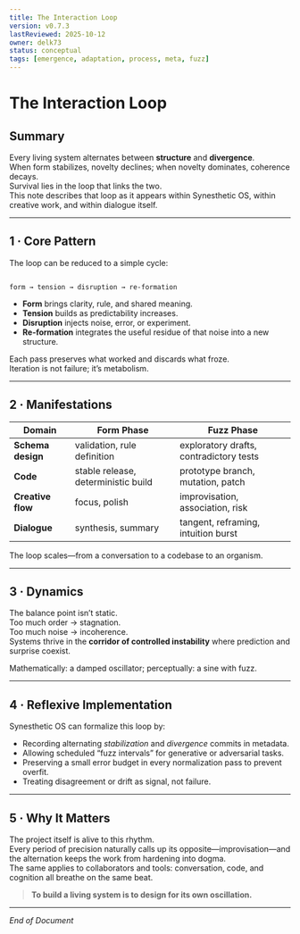 ```yaml
---
title: The Interaction Loop
version: v0.7.3
lastReviewed: 2025-10-12
owner: delk73
status: conceptual
tags: [emergence, adaptation, process, meta, fuzz]
---
```


# The Interaction Loop

## Summary
Every living system alternates between **structure** and **divergence**.  
When form stabilizes, novelty declines; when novelty dominates, coherence decays.  
Survival lies in the loop that links the two.  
This note describes that loop as it appears within Synesthetic OS, within creative work, and within dialogue itself.

---

## 1 · Core Pattern
The loop can be reduced to a simple cycle:

```

form → tension → disruption → re-formation

```

- **Form** brings clarity, rule, and shared meaning.  
- **Tension** builds as predictability increases.  
- **Disruption** injects noise, error, or experiment.  
- **Re-formation** integrates the useful residue of that noise into a new structure.

Each pass preserves what worked and discards what froze.  
Iteration is not failure; it’s metabolism.

---

## 2 · Manifestations
| Domain | Form Phase | Fuzz Phase |
|---------|-------------|------------|
| **Schema design** | validation, rule definition | exploratory drafts, contradictory tests |
| **Code** | stable release, deterministic build | prototype branch, mutation, patch |
| **Creative flow** | focus, polish | improvisation, association, risk |
| **Dialogue** | synthesis, summary | tangent, reframing, intuition burst |

The loop scales—from a conversation to a codebase to an organism.

---

## 3 · Dynamics
The balance point isn’t static.  
Too much order → stagnation.  
Too much noise → incoherence.  
Systems thrive in the **corridor of controlled instability** where prediction and surprise coexist.

Mathematically: a damped oscillator; perceptually: a sine with fuzz.

---

## 4 · Reflexive Implementation
Synesthetic OS can formalize this loop by:
- Recording alternating *stabilization* and *divergence* commits in metadata.  
- Allowing scheduled “fuzz intervals” for generative or adversarial tasks.  
- Preserving a small error budget in every normalization pass to prevent overfit.  
- Treating disagreement or drift as signal, not failure.

---

## 5 · Why It Matters
The project itself is alive to this rhythm.  
Every period of precision naturally calls up its opposite—improvisation—and the alternation keeps the work from hardening into dogma.  
The same applies to collaborators and tools: conversation, code, and cognition all breathe on the same beat.

> **To build a living system is to design for its own oscillation.**

---

*End of Document*